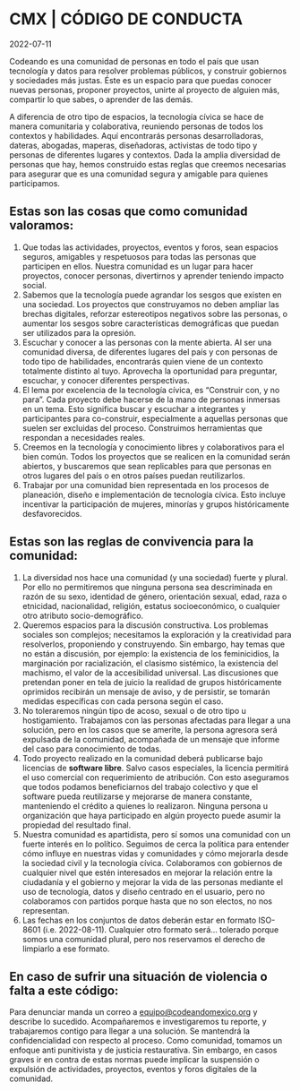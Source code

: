 # CMX | CÓDIGO DE CONDUCTA

2022-07-11

Codeando es una comunidad de personas en todo el país que usan tecnología y datos para resolver problemas públicos, y construir gobiernos y sociedades más justas. Éste es un espacio para que puedas conocer nuevas personas, proponer proyectos, unirte al proyecto de alguien más, compartir lo que sabes, o aprender de las demás.  

A diferencia de otro tipo de espacios, la tecnología cívica se hace de manera comunitaria y colaborativa, reuniendo personas de todos los contextos y habilidades. Aquí encontrarás personas desarrolladoras, dateras, abogadas, maperas, diseñadoras, activistas de todo tipo y personas de diferentes lugares y contextos. Dada la amplia diversidad de personas que hay, hemos construido estas reglas que creemos necesarias para asegurar que es una comunidad segura y amigable para quienes participamos. 

## Estas son las cosas que como comunidad valoramos:

1. Que todas las actividades, proyectos, eventos y foros, sean espacios seguros, amigables y respetuosos para todas las personas que participen en ellos. Nuestra comunidad es un lugar para hacer proyectos, conocer personas, divertirnos y aprender teniendo impacto social.
2. Sabemos que la tecnología puede agrandar los sesgos que existen en una sociedad. Los proyectos que construyamos no deben ampliar las brechas digitales, reforzar estereotipos negativos sobre las personas, o aumentar los sesgos sobre características demográficas que puedan ser utilizados para la opresión. 
3. Escuchar y conocer a las personas con la mente abierta. Al ser una comunidad diversa, de diferentes lugares del país y con personas de todo tipo de habilidades, encontrarás quien viene de un contexto totalmente distinto al tuyo. Aprovecha la oportunidad para preguntar, escuchar, y conocer diferentes perspectivas.
4. El lema por excelencia de la tecnología cívica, es “Construir con, y no para”. Cada proyecto debe hacerse de la mano de personas inmersas en un tema. Esto significa buscar y escuchar a integrantes y participantes para co-construir, especialmente a aquellas personas que suelen ser excluidas del proceso. Construimos herramientas que respondan a necesidades reales. 
5. Creemos en la tecnología y conocimiento libres y colaborativos para el bien común. Todos los proyectos que se realicen en la comunidad serán abiertos, y buscaremos que sean replicables para que personas en otros lugares del país o en otros países puedan reutilizarlos.
6. Trabajar por una comunidad bien representada en los procesos de planeación, diseño e implementación de tecnología cívica. Esto incluye incentivar la participación de mujeres, minorías y grupos históricamente desfavorecidos.

## Estas son las reglas de convivencia para la comunidad:

1. La diversidad nos hace una comunidad (y una sociedad) fuerte y plural. Por ello no permitiremos que ninguna persona sea descriminada en razón de su sexo, identidad de género, orientación sexual, edad, raza o etnicidad, nacionalidad, religión, estatus socioeconómico, o cualquier otro atributo socio-demográfico.
2. Queremos espacios para la discusión constructiva. Los problemas sociales son complejos; necesitamos la exploración y la creatividad para resolverlos, proponiendo y construyendo. Sin embargo, hay temas que no están a discusión, por ejemplo: la existencia de los feminicidios, la marginación por racialización, el clasismo sistémico, la existencia del machismo, el valor de la accesibilidad universal. Las discusiones que pretendan poner en tela de juicio la realidad de grupos históricamente oprimidos recibirán un mensaje de aviso, y de persistir, se tomarán medidas específicas con cada persona según el caso. 
3. No toleraremos ningún tipo de acoso, sexual o de otro tipo u hostigamiento. Trabajamos con las personas afectadas para llegar a una solución, pero en los casos que se amerite, la persona agresora será expulsada de la comunidad, acompañada de un mensaje que informe del caso para conocimiento de todas.
4. Todo proyecto realizado en la comunidad deberá publicarse bajo licencias de **software libre**. Salvo casos especiales, la licencia permitirá el uso comercial con requerimiento de atribución. Con esto aseguramos que todos podamos beneficiarnos del trabajo colectivo y que el software pueda reutilizarse y mejorarse de manera constante, manteniendo el crédito a quienes lo realizaron. Ninguna persona  u organización que haya participado en algún proyecto puede asumir la propiedad del resultado final.
5. Nuestra comunidad es apartidista, pero sí somos una comunidad con un fuerte interés en lo político. Seguimos de cerca la política para entender cómo influye en nuestras vidas y comunidades y cómo mejorarla desde la sociedad civil y la tecnología cívica. Colaboramos con gobiernos de cualquier nivel que estén interesados en mejorar la relación entre la ciudadanía y el gobierno y mejorar la vida de las personas mediante el uso de tecnología, datos y diseño centrado en el usuario, pero no colaboramos con partidos porque hasta que no son electos, no nos representan.
6. Las fechas en los conjuntos de datos deberán estar en formato ISO-8601 (i.e. 2022-08-11). Cualquier otro formato será... tolerado porque somos una comunidad plural, pero nos reservamos el derecho de limpiarlo a ese formato.

## En caso de sufrir una situación de violencia o falta a este código:

Para denunciar manda un correo a equipo@codeandomexico.org y describe lo sucedido. Acompañaremos e investigaremos tu reporte, y trabajaremos contigo para llegar a una solución. Se mantendrá la confidencialidad con respecto al proceso.
Como comunidad, tomamos un enfoque anti punitivista y de justicia restaurativa. Sin embargo, en casos graves ir en contra de estas normas puede implicar la suspensión o expulsión de actividades, proyectos, eventos y foros digitales de la comunidad. 
